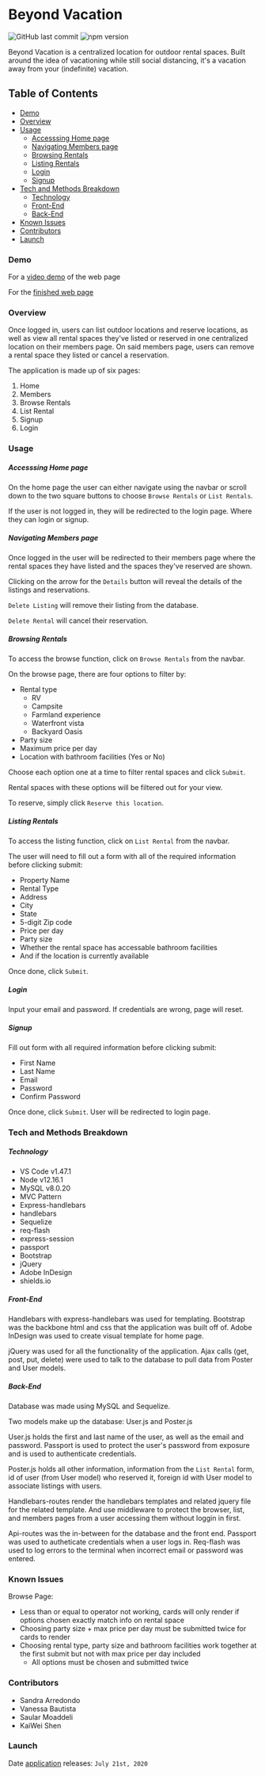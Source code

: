 # Beyond Vacation

![GitHub last commit](https://img.shields.io/github/last-commit/vanessabau/projectTwo) ![npm version](https://badge.fury.io/js/inquirer.svg)

Beyond Vacation is a centralized location for outdoor rental spaces. Built around the idea of vacationing while still social distancing, it's a vacation away from your (indefinite) vacation.

## Table of Contents

* [Demo](#demo)
* [Overview](#overview)
* [Usage](#usage)
    - [Accesssing Home page](#accessinghomepage)
    - [Navigating Members page](#navigatingmemberspage)
    - [Browsing Rentals](#browsingrentals)
    - [Listing Rentals](#listingrentals)
    - [Login](#login)
    - [Signup](#signup)
* [Tech and Methods Breakdown](#techandmethodbreakdown)
    - [Technology](#technology)
    - [Front-End](#frontend)
    - [Back-End](#backend)
* [Known Issues](#knownissues)
* [Contributors](#contributors)
* [Launch](#launch)

### Demo

For a [video demo]() of the web page

For the [finished web page](https://beyondvacation.herokuapp.com/)

### Overview

Once logged in, users can list outdoor locations and reserve locations, as well as view all rental spaces they've listed or reserved in one centralized location on their members page. On said members page, users can remove a rental space they listed or cancel a reservation.

The application is made up of six pages:
1. Home
2. Members
3. Browse Rentals
4. List Rental
5. Signup
6. Login

### Usage

##### Accesssing Home page

On the home page the user can either navigate using the navbar or scroll down to the two square buttons to choose `Browse Rentals` or `List Rentals`. 

If the user is not logged in, they will be redirected to the login page. Where they can login or signup.

##### Navigating Members page

Once logged in the user will be redirected to their members page where the rental spaces they have listed and the spaces they've reserved are shown.

Clicking on the arrow for the `Details` button will reveal the details of the listings and reservations. 

`Delete Listing` will remove their listing from the database.

`Delete Rental` will cancel their reservation.

##### Browsing Rentals

To access the browse function, click on `Browse Rentals` from the navbar.

On the browse page, there are four options to filter by: 
* Rental type
    - RV
    - Campsite
    - Farmland experience
    - Waterfront vista
    - Backyard Oasis
* Party size 
* Maximum price per day
* Location with bathroom facilities (Yes or No)

Choose each option one at a time to filter rental spaces and click `Submit`. 

Rental spaces with these options will be filtered out for your view.

To reserve, simply click `Reserve this location`.

##### Listing Rentals

To access the listing function, click on `List Rental` from the navbar.

The user will need to fill out a form with all of the required information before clicking submit:
* Property Name
* Rental Type
* Address
* City
* State
* 5-digit Zip code
* Price per day
* Party size
* Whether the rental space has accessable bathroom facilities
* And if the location is currently available

Once done, click `Submit`.

##### Login

Input your email and password. If credentials are wrong, page will reset.

##### Signup

Fill out form with all required information before clicking submit:
* First Name
* Last Name
* Email
* Password
* Confirm Password

Once done, click `Submit`. User will be redirected to login page.

### Tech and Methods Breakdown

##### Technology

* VS Code v1.47.1
* Node v12.16.1
* MySQL v8.0.20
* MVC Pattern
* Express-handlebars
* handlebars
* Sequelize
* req-flash
* express-session
* passport
* Bootstrap
* jQuery
* Adobe InDesign
* shields.io

##### Front-End

Handlebars with express-handlebars was used for templating. Bootstrap was the backbone html and css that the application was built off of. Adobe InDesign was used to create visual template for home page.

jQuery was used for all the functionality of the application. Ajax calls (get, post, put, delete) were used to talk to the database to pull data from Poster and User models.

##### Back-End

Database was made using MySQL and Sequelize. 

Two models make up the database: User.js and Poster.js 

User.js holds the first and last name of the user, as well as the email and password. Passport is used to protect the user's password from exposure and is used to authenticate credentials.

Poster.js holds all other information, information from the `List Rental` form, id of user (from User model) who reserved it, foreign id with User model to associate listings with users.

Handlebars-routes render the handlebars templates and related jquery file for the related template. And use middleware to protect the browser, list, and members pages from a user accessing them without loggin in first.

Api-routes was the in-between for the database and the front end. Passport was used to autheticate credentials when a user logs in. Req-flash was used to log errors to the terminal when incorrect email or password was entered. 

### Known Issues

Browse Page:
* Less than or equal to operator not working, cards will only render if options chosen exactly match info on rental space
* Choosing party size + max price per day must be submitted twice for cards to render
* Choosing rental type, party size and bathroom facilities work together at the first submit but not with max price per day included
    - All options must be chosen and submitted twice

### Contributors

* Sandra Arredondo
* Vanessa Bautista
* Saular Moaddeli
* KaiWei Shen

### Launch

Date [application](https://beyondvacation.herokuapp.com/) releases: `July 21st, 2020`
